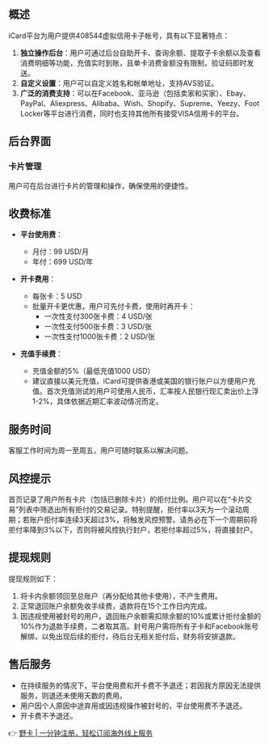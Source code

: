 ## 概述

iCard平台为用户提供408544虚拟信用卡子帐号，具有以下显著特点：

1. **独立操作后台**：用户可通过后台自助开卡、查询余额、提取子卡余额以及查看消费明细等功能，充值实时到账，且单卡消费金额没有限制，验证码即时发送。
2. **自定义设置**：用户可以自定义姓名和帐单地址，支持AVS验证。
3. **广泛的消费支持**：可以在Facebook、亚马逊（包括卖家和买家）、Ebay、PayPal、Aliexpress、Alibaba、Wish、Shopify、Supreme、Yeezy、Foot Locker等平台进行消费，同时也支持其他所有接受VISA信用卡的平台。

## 后台界面

### 卡片管理

用户可在后台进行卡片的管理和操作，确保使用的便捷性。

## 收费标准

- **平台使用费**：
  - 月付：99 USD/月
  - 年付：699 USD/年

- **开卡费用**：
  - 每张卡：5 USD
  - 批量开卡更优惠，用户可先付卡费，使用时再开卡：
    - 一次性支付300张卡费：4 USD/张
    - 一次性支付500张卡费：3 USD/张
    - 一次性支付1000张卡费：2 USD/张

- **充值手续费**：
  - 充值金额的5%（最低充值1000 USD）
  - 建议直接以美元充值，iCard可提供香港或美国的银行账户以方便用户充值。首次充值测试的用户可使用人民币，汇率按人民银行现汇卖出价上浮1-2%，具体依据近期汇率波动情况而定。

## 服务时间

客服工作时间为周一至周五，用户可随时联系以解决问题。

## 风控提示

首页记录了用户所有卡片（包括已删除卡片）的拒付比例。用户可以在“卡片交易”列表中筛选出所有拒付的交易记录。特别提醒，拒付率以3天为一个滚动周期；若账户拒付率连续3天超过3%，将触发风控预警。请务必在下一个周期前将拒付率降到3%以下，否则将被风控执行封户，若拒付率超过5%，将直接封户。

## 提现规则

提现规则如下：

1. 将卡内余额领回至总账户（再分配给其他卡使用），不产生费用。
2. 正常退回账户余额免收手续费，退款将在15个工作日内完成。
3. 因违规使用被封号的用户，退回账户余额需扣除余额的10%或累计拒付金额的10%作为退款手续费，二者取其高。封号用户需将所有子卡和Facebook账号解绑，以免出现后续的拒付，待后台无相关拒付后，财务将安排退款。

## 售后服务

- 在持续服务的情况下，平台使用费和开卡费不予退还；若因我方原因无法提供服务，则退还未使用天数的费用。
- 用户因个人原因中途弃用或因违规操作被封号的，平台使用费不予退还。
- 开卡费不予退还。

👉 [野卡 | 一分钟注册，轻松订阅海外线上服务](https://bit.ly/bewildcard)